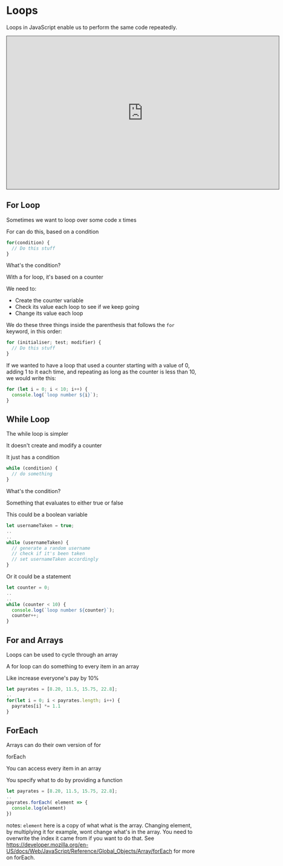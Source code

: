 # Loops

Loops in JavaScript enable us to perform the same code repeatedly.

<iframe src="https://dmureplay.cloud.panopto.eu/Panopto/Pages/Embed.aspx?id=a81b8099-6524-42ce-9a99-ac710109915d&autoplay=false&offerviewer=true&showtitle=true&showbrand=false&start=0&interactivity=all" height="405" width="720" style="border: 1px solid #464646;" allowfullscreen allow="autoplay"></iframe>

## For Loop

Sometimes we want to loop over some code x times

For can do this, based on a condition

```js
for(condition) {
  // Do this stuff
}
```

What's the condition?

With a for loop, it's based on a counter

We need to:

- Create the counter variable
- Check its value each loop to see if we keep going
- Change its value each loop

We do these three things inside the parenthesis that follows the `for` keyword, in this order:

```js
for (initialiser; test; modifier) {
  // Do this stuff
}
```

If we wanted to have a loop that used a counter starting with a value of 0, adding 1 to it each time, and repeating as long as the counter is less than 10, we would write this:

```js
for (let i = 0; i < 10; i++) {
  console.log(`loop number ${i}`);
}
```

## While Loop

The while loop is simpler

It doesn't create and modify a counter

It just has a condition

```js
while (condition) {
  // do something
}
```

What's the condition?

Something that evaluates to either true or false

This could be a boolean variable

```js
let usernameTaken = true;
..
..
while (usernameTaken) {
  // generate a random username
  // check if it's been taken
  // set usernameTaken accordingly
}
```

Or it could be a statement

```js
let counter = 0;
..
..
while (counter < 10) {
  console.log(`loop number ${counter}`);
  counter++;
}
```

## For and Arrays

Loops can be used to cycle through an array

A for loop can do something to every item in an array

Like increase everyone's pay by 10%

```js
let payrates = [8.20, 11.5, 15.75, 22.8];
..
for(let i = 0; i < payrates.length; i++) {
  payrates[i] *= 1.1
}
```

## ForEach

Arrays can do their own version of for

forEach

You can access every item in an array

You specify what to do by providing a function

```js
let payrates = [8.20, 11.5, 15.75, 22.8];
..
payrates.forEach( element => {
  console.log(element)
})
```

notes: `element` here is a copy of what what is the array. Changing element, by multiplying it for example, wont change what's in the array. You need to overwrite the index it came from if you want to do that.
See <https://developer.mozilla.org/en-US/docs/Web/JavaScript/Reference/Global_Objects/Array/forEach> for more on forEach.
